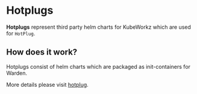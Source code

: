 # Hotplugs

**Hotplugs** represent third party helm charts for KubeWorkz which are used for `HotPlug`.

## How does it work?

Hotplugs consist of helm charts which are packaged as init-containers for Warden. 

More details please visit [hotplug](https://kubeworkz.io/docs/installation-guide/enable-plugins/).